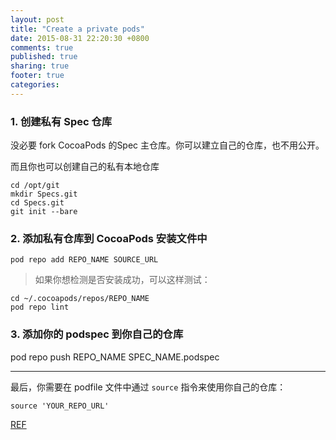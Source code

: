 ```yaml
---
layout: post
title: "Create a private pods"
date: 2015-08-31 22:20:30 +0800
comments: true
published: true
sharing: true
footer: true
categories:
---
```


### 1. 创建私有 Spec 仓库

没必要 fork CocoaPods 的Spec 主仓库。你可以建立自己的仓库，也不用公开。

而且你也可以创建自己的私有本地仓库

```
cd /opt/git
mkdir Specs.git
cd Specs.git
git init --bare
```

### 2. 添加私有仓库到 CocoaPods 安装文件中

`pod repo add REPO_NAME SOURCE_URL`

> 如果你想检测是否安装成功，可以这样测试：

```
cd ~/.cocoapods/repos/REPO_NAME
pod repo lint
```
### 3. 添加你的 podspec 到你自己的仓库

pod repo push REPO_NAME SPEC_NAME.podspec

---

最后，你需要在 podfile 文件中通过 `source` 指令来使用你自己的仓库：

```
source 'YOUR_REPO_URL'
```

[REF](https://guides.cocoapods.org/making/private-cocoapods.html)
